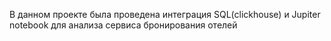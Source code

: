 В данном проекте была проведена интеграция SQL(clickhouse) и Jupiter notebook для анализа сервиса бронирования отелей
